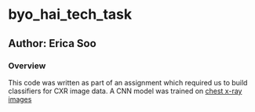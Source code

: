 # byo_hai_tech_task
## Author: Erica Soo


### Overview
This code was written as part of an assignment which required us to build classifiers for CXR image data. A CNN model was trained on [chest x-ray images](https://www.kaggle.com/datasets/paultimothymooney/chest-xray-pneumonia)
